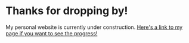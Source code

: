 # Thanks for dropping by!

My personal website is currently under construction. 
[Here's a link to my page if you want to see the progress!](towoknee.github.io)

